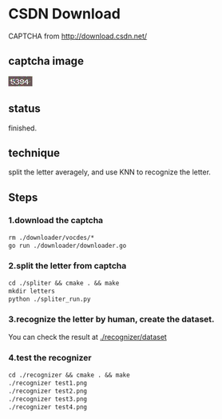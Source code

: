 # CSDN Download
CAPTCHA from http://download.csdn.net/
## captcha image
![](./csdn.png)  
## status
finished.
## technique
split the letter averagely, and use KNN to recognize the letter.
## Steps
### 1.download the captcha  
``` shell
rm ./downloader/vocdes/*
go run ./downloader/downloader.go
```
### 2.split the letter from captcha  
``` shell
cd ./spliter && cmake . && make
mkdir letters
python ./spliter_run.py
```
### 3.recognize the letter by human, create the dataset.  
You can check the result at [./recognizer/dataset](./recognizer/dataset)

### 4.test the recognizer
```
cd ./recognizer && cmake . && make
./recognizer test1.png
./recognizer test2.png
./recognizer test3.png
./recognizer test4.png
```
